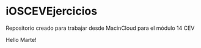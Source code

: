 # iOSCEVEjercicios
Repositorio creado para trabajar desde MacinCloud para el módulo 14 CEV

Hello Marte!
